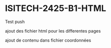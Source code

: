 # ISITECH-2425-B1-HTML

Test push


ajout des fichier html pour les differentes pages

ajout de contenu dans fichier coordonnées